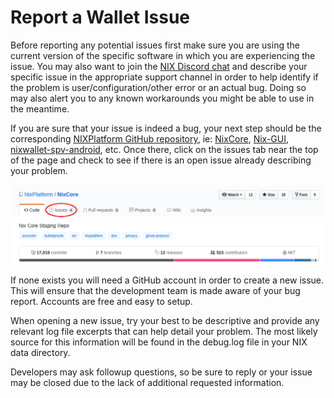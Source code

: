 # Report a Wallet Issue

Before reporting any potential issues first make sure you are using the current version of the specific software in which you are experiencing the issue. You may also want to join the [NIX Discord chat](https://discordapp.com/invite/HGuvDTW) and describe your specific issue in the appropriate support channel in order to help identify if the problem is user/configuration/other error or an actual bug. Doing so may also alert you to any known workarounds you might be able to use in the meantime.

If you are sure that your issue is indeed a bug, your next step should be the corresponding [NIXPlatform GitHub repository](https://github.com/NixPlatform), ie: [NixCore](https://github.com/NixPlatform/NixCore), [Nix-GUI](https://github.com/NixPlatform/Nix-GUI), [nixwallet-spv-android](https://github.com/NixPlatform/nixwallet-spv-android), etc. Once there, click on the issues tab near the top of the page and check to see if there is an open issue already describing your problem.

![](../.gitbook/assets/githubissuetab.png)

If none exists you will need a GitHub account in order to create a new issue. This will ensure that the development team is made aware of your bug report. Accounts are free and easy to setup.

When opening a new issue, try your best to be descriptive and provide any relevant log file excerpts that can help detail your problem. The most likely source for this information will be found in the debug.log file in your NIX data directory. 

Developers may ask followup questions, so be sure to reply or your issue may be closed due to the lack of additional requested information.



